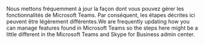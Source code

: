 <span data-ttu-id="ed024-101">Nous mettons fréquemment à jour la façon dont vous pouvez gérer les fonctionnalités de Microsoft Teams. Par conséquent, les étapes décrites ici peuvent être légèrement différentes.</span><span class="sxs-lookup"><span data-stu-id="ed024-101">We are frequently updating how you can manage features found in Microsoft Teams so the steps here might be a little different in the Microsoft Teams and Skype for Business admin center.</span></span>